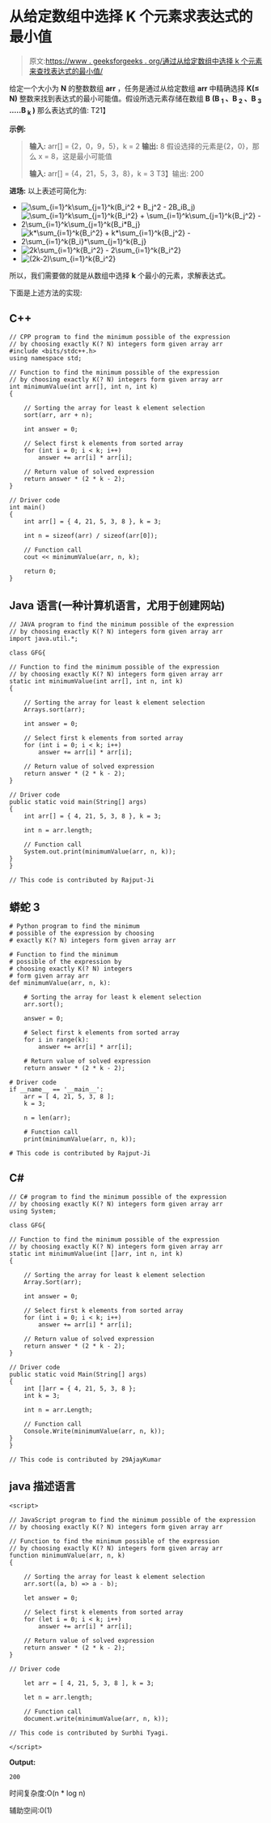 # 从给定数组中选择 K 个元素求表达式的最小值

> 原文:[https://www . geeksforgeeks . org/通过从给定数组中选择 k 个元素来查找表达式的最小值/](https://www.geeksforgeeks.org/find-minimum-value-of-the-expression-by-choosing-k-elements-from-given-array/)

给定一个大小为 **N** 的整数数组 **arr** ，任务是通过从给定数组 **arr** 中精确选择 **K(≤ N)** 整数来找到表达式的最小可能值。假设所选元素存储在数组 **B** **(B <sub>1</sub> 、B <sub>2</sub> 、B <sub>3</sub> …..B <sub>k</sub> )** 那么表达式的值:
T21】

**示例:**

> **输入:** arr[] = {2，0，9，5}，k = 2
> **输出:** 8
> 假设选择的元素是{2，0}，那么 x = 8，这是最小可能值
> 
> **输入:** arr[] = {4，21，5，3，8}，k = 3
> T3】输出: 200

**进场:**
以上表述可简化为:

*   ![\sum_{i=1}^k\sum_{j=1}^k(B_i^2 + B_j^2 - 2*B_i*B_j)    ](img/5cdc7fda3e14b124bd8d399d2b972993.png "Rendered by QuickLaTeX.com")
*   ![\sum_{i=1}^k\sum_{j=1}^k{B_i^2} + \sum_{i=1}^k\sum_{j=1}^k{B_j^2} - 2\sum_{i=1}^k\sum_{j=1}^k{B_i*B_j}    ](img/43d19617c525a412f174f5d85f054b4b.png "Rendered by QuickLaTeX.com")
*   ![k*\sum_{i=1}^k{B_i^2} + k*\sum_{i=1}^k{B_j^2} - 2\sum_{i=1}^k{B_i}*\sum_{j=1}^k{B_j}    ](img/b5842e8d47c2d99c4e8aedd00c06e3a0.png "Rendered by QuickLaTeX.com")
*   ![2*k*\sum_{i=1}^k{B_i^2} - 2\sum_{i=1}^k{B_i^2}    ](img/6e9a852a3402018775886bc748eace80.png "Rendered by QuickLaTeX.com")
*   ![(2*k-2)*\sum_{i=1}^k{B_i^2}    ](img/afb1dad2e4ec283eae0e5aa771a27e67.png "Rendered by QuickLaTeX.com")

所以，我们需要做的就是从数组中选择 **k** 个最小的元素，求解表达式。

下面是上述方法的实现:

## C++

```
// CPP program to find the minimum possible of the expression
// by choosing exactly K(? N) integers form given array arr
#include <bits/stdc++.h>
using namespace std;

// Function to find the minimum possible of the expression
// by choosing exactly K(? N) integers form given array arr
int minimumValue(int arr[], int n, int k)
{

    // Sorting the array for least k element selection
    sort(arr, arr + n);

    int answer = 0;

    // Select first k elements from sorted array
    for (int i = 0; i < k; i++)
        answer += arr[i] * arr[i];

    // Return value of solved expression
    return answer * (2 * k - 2);
}

// Driver code
int main()
{
    int arr[] = { 4, 21, 5, 3, 8 }, k = 3;

    int n = sizeof(arr) / sizeof(arr[0]);

    // Function call
    cout << minimumValue(arr, n, k);

    return 0;
}
```

## Java 语言(一种计算机语言，尤用于创建网站)

```
// JAVA program to find the minimum possible of the expression
// by choosing exactly K(? N) integers form given array arr 
import java.util.*;

class GFG{

// Function to find the minimum possible of the expression
// by choosing exactly K(? N) integers form given array arr
static int minimumValue(int arr[], int n, int k)
{

    // Sorting the array for least k element selection
    Arrays.sort(arr);

    int answer = 0;

    // Select first k elements from sorted array
    for (int i = 0; i < k; i++)
        answer += arr[i] * arr[i];

    // Return value of solved expression
    return answer * (2 * k - 2);
}

// Driver code
public static void main(String[] args)
{
    int arr[] = { 4, 21, 5, 3, 8 }, k = 3;

    int n = arr.length;

    // Function call
    System.out.print(minimumValue(arr, n, k));    
}
}

// This code is contributed by Rajput-Ji
```

## 蟒蛇 3

```
# Python program to find the minimum
# possible of the expression by choosing
# exactly K(? N) integers form given array arr

# Function to find the minimum
# possible of the expression by
# choosing exactly K(? N) integers
# form given array arr
def minimumValue(arr, n, k):

    # Sorting the array for least k element selection
    arr.sort();

    answer = 0;

    # Select first k elements from sorted array
    for i in range(k):
        answer += arr[i] * arr[i];

    # Return value of solved expression
    return answer * (2 * k - 2);

# Driver code
if __name__ == '__main__':
    arr = [ 4, 21, 5, 3, 8 ];
    k = 3;

    n = len(arr);

    # Function call
    print(minimumValue(arr, n, k));

# This code is contributed by Rajput-Ji
```

## C#

```
// C# program to find the minimum possible of the expression
// by choosing exactly K(? N) integers form given array arr 
using System;

class GFG{

// Function to find the minimum possible of the expression
// by choosing exactly K(? N) integers form given array arr
static int minimumValue(int []arr, int n, int k)
{

    // Sorting the array for least k element selection
    Array.Sort(arr);

    int answer = 0;

    // Select first k elements from sorted array
    for (int i = 0; i < k; i++)
        answer += arr[i] * arr[i];

    // Return value of solved expression
    return answer * (2 * k - 2);
}

// Driver code
public static void Main(String[] args)
{
    int []arr = { 4, 21, 5, 3, 8 };
    int k = 3;

    int n = arr.Length;

    // Function call
    Console.Write(minimumValue(arr, n, k));    
}
}

// This code is contributed by 29AjayKumar
```

## java 描述语言

```
<script>

// JavaScript program to find the minimum possible of the expression
// by choosing exactly K(? N) integers form given array arr

// Function to find the minimum possible of the expression
// by choosing exactly K(? N) integers form given array arr
function minimumValue(arr, n, k)
{

    // Sorting the array for least k element selection
    arr.sort((a, b) => a - b);

    let answer = 0;

    // Select first k elements from sorted array
    for (let i = 0; i < k; i++)
        answer += arr[i] * arr[i];

    // Return value of solved expression
    return answer * (2 * k - 2);
}

// Driver code

    let arr = [ 4, 21, 5, 3, 8 ], k = 3;

    let n = arr.length;

    // Function call
    document.write(minimumValue(arr, n, k));

// This code is contributed by Surbhi Tyagi.

</script>
```

**Output:** 

```
200
```

时间复杂度:O(n * log n)

辅助空间:0(1)